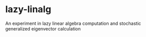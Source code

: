 # lazy-linalg
An experiment in lazy linear algebra computation and stochastic generalized eigenvector calculation
